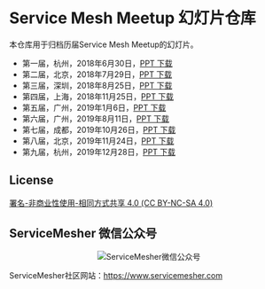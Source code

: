 # Service Mesh Meetup 幻灯片仓库

本仓库用于归档历届Service Mesh Meetup的幻灯片。

- 第一届，杭州，2018年6月30日，[PPT 下载](2018/06/hangzhou)
- 第二届，北京，2018年7月29日，[PPT 下载](2018/07/beijing)
- 第三届，深圳，2018年8月25日，[PPT 下载](2018/08/shenzhen)
- 第四届，上海，2018年11月25日，[PPT 下载](2018/11/shanghai)
- 第五届，广州，2019年1月6日，[PPT 下载](2019/01/guangzhou)
- 第六届，广州，2019年8月11日，[PPT 下载](2019/08/guangzhou)
- 第七届，成都，2019年10月26日，[PPT 下载](2019/10/chengdu)
- 第八届，北京，2019年11月24日，[PPT 下载](2019/11/beijing)
- 第九届，杭州，2019年12月28日，[PPT 下载](2019/12/hangzhou)

## License

[署名-非商业性使用-相同方式共享 4.0 (CC BY-NC-SA 4.0)](https://creativecommons.org/licenses/by-nc-sa/4.0/deed.zh)

## ServiceMesher 微信公众号

<p align="center">
<img src="https://ws4.sinaimg.cn/large/0069RVTdgy1ftv53rzfshj309k09k3yg.jpg" alt="ServiceMesher微信公众号"/>
</p>

ServiceMesher社区网站：https://www.servicemesher.com